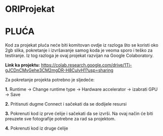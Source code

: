 # ORIProjekat

# PLUĆA

Kod za projekat pluća neće biti komitovan ovdje iz razloga što se koristi oko 2gb slika, pokretanje i izvršavanje samog koda je veoma sporo i teško za testiranje. Iz tog razloga je ovaj projekat razvijan na Google Colaboratory.

**Link ka projektu:** https://colab.research.google.com/drive/1Ti-gJCDnCMvGehe3CM2mgDR-H8CulvH1?usp=sharing

Za pokretanje projekta potrebno je sljedeće:

**1.** Runtime -> Change runtime type -> Hardware accelerator -> izabrati GPU -> Save

**2.** Pritisnuti dugme Connect i sačekati da se dodijele resursi

**3.** Pokrenuti kod iz prve ćelije i sačekati da se izvrši. Na ovaj način će biti preuzete sve fotografije potrebne za rad sa projektom.

**4.** Pokrenuti kod iz druge ćelije


